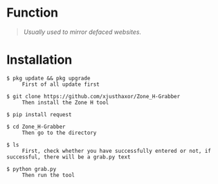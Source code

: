 Function
========
> *Usually used to mirror defaced websites.*

Installation
============
```console
$ pkg update && pkg upgrade
     First of all update first

$ git clone https://github.com/xjusthaxor/Zone_H-Grabber
     Then install the Zone H tool

$ pip install request

$ cd Zone_H-Grabber
     Then go to the directory

$ ls
     First, check whether you have successfully entered or not, if successful, there will be a grab.py text

$ python grab.py
     Then run the tool

```
